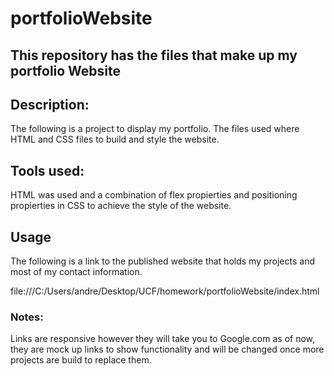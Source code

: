 # portfolioWebsite
## This repository has the files that make up my portfolio Website

## Description:
The following is a project to display my portfolio. The files used where HTML and CSS files to build and style the website.

## Tools used:
HTML was used and a combination of flex propierties and positioning propierties in CSS to achieve the style of the website.

## Usage
The following is a link to the published website that holds my projects and most of my contact information.

file:///C:/Users/andre/Desktop/UCF/homework/portfolioWebsite/index.html

### Notes:
Links are responsive however they will take you to Google.com as of now, they are mock up links to show functionality and will be changed once more projects are build to replace them. 